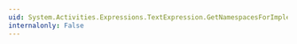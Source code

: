 ```yaml
---
uid: System.Activities.Expressions.TextExpression.GetNamespacesForImplementation(System.Object)
internalonly: False
---
```

